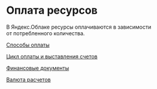 # Оплата ресурсов

В Яндекс.Облаке ресурсы оплачиваются в зависимости от потребленного количества.

[Способы оплаты](payment-methods.md)

[Цикл оплаты и выставления счетов](billing-cycle.md)

[Финансовые документы](documents.md)

[Валюта расчетов](currency.md)


